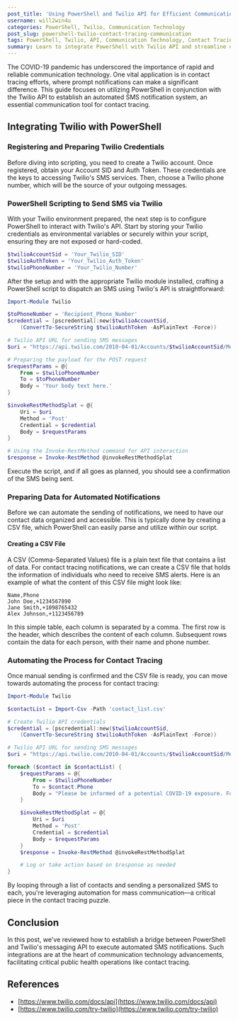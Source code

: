 ```yaml
---
post_title: 'Using PowerShell and Twilio API for Efficient Communication in Contact Tracing'
username: will2win4u
categories: PowerShell, Twilio, Communication Technology
post_slug: powershell-twilio-contact-tracing-communication
tags: PowerShell, Twilio, API, Communication Technology, Contact Tracing
summary: Learn to integrate PowerShell with Twilio API and streamline communication for COVID-19 contact tracing initiatives.
---
```


The COVID-19 pandemic has underscored the importance of rapid and reliable communication technology.
One vital application is in contact tracing efforts, where prompt notifications can make a
significant difference. This guide focuses on utilizing PowerShell in conjunction with the Twilio
API to establish an automated SMS notification system, an essential communication tool for contact
tracing.

## Integrating Twilio with PowerShell

### Registering and Preparing Twilio Credentials

Before diving into scripting, you need to create a Twilio account. Once registered, obtain your
Account SID and Auth Token. These credentials are the keys to accessing Twilio's SMS services. Then,
choose a Twilio phone number, which will be the source of your outgoing messages.

### PowerShell Scripting to Send SMS via Twilio

With your Twilio environment prepared, the next step is to configure PowerShell to interact with
Twilio's API. Start by storing your Twilio credentials as environmental variables or securely within
your script, ensuring they are not exposed or hard-coded.

```powershell
$twilioAccountSid = 'Your_Twilio_SID'
$twilioAuthToken = 'Your_Twilio_Auth_Token'
$twilioPhoneNumber = 'Your_Twilio_Number'
```

After the setup and with the appropriate Twilio module installed, crafting a PowerShell script to
dispatch an SMS using Twilio's API is straightforward:

```powershell
Import-Module Twilio

$toPhoneNumber = 'Recipient_Phone_Number'
$credential = [pscredential]:new($twilioAccountSid,
    (ConvertTo-SecureString $twilioAuthToken -AsPlainText -Force))

# Twilio API URL for sending SMS messages
$uri = "https://api.twilio.com/2010-04-01/Accounts/$twilioAccountSid/Messages.json"

# Preparing the payload for the POST request
$requestParams = @{
    From = $twilioPhoneNumber
    To = $toPhoneNumber
    Body = 'Your body text here.'
}

$invokeRestMethodSplat = @{
    Uri = $uri
    Method = 'Post'
    Credential = $credential
    Body = $requestParams
}

# Using the Invoke-RestMethod command for API interaction
$response = Invoke-RestMethod @invokeRestMethodSplat
```

Execute the script, and if all goes as planned, you should see a confirmation of the SMS being sent.

### Preparing Data for Automated Notifications

Before we can automate the sending of notifications, we need to have our contact data organized and
accessible. This is typically done by creating a CSV file, which PowerShell can easily parse and
utilize within our script.

#### Creating a CSV File

A CSV (Comma-Separated Values) file is a plain text file that contains a list of data. For contact
tracing notifications, we can create a CSV file that holds the information of individuals who need
to receive SMS alerts. Here is an example of what the content of this CSV file might look like:

```csv
Name,Phone
John Doe,+1234567890
Jane Smith,+1098765432
Alex Johnson,+1123456789
```

In this simple table, each column is separated by a comma. The first row is the header, which
describes the content of each column. Subsequent rows contain the data for each person, with their
name and phone number.

### Automating the Process for Contact Tracing

Once manual sending is confirmed and the CSV file is ready, you can move towards automating the
process for contact tracing:

```powershell
Import-Module Twilio

$contactList = Import-Csv -Path 'contact_list.csv'

# Create Twilio API credentials
$credential = [pscredential]:new($twilioAccountSid,
    (ConvertTo-SecureString $twilioAuthToken -AsPlainText -Force))

# Twilio API URL for sending SMS messages
$uri = "https://api.twilio.com/2010-04-01/Accounts/$twilioAccountSid/Messages.json"

foreach ($contact in $contactList) {
    $requestParams = @{
        From = $twilioPhoneNumber
        To = $contact.Phone
        Body = "Please be informed of a potential COVID-19 exposure. Follow public health guidelines."
    }

    $invokeRestMethodSplat = @{
        Uri = $uri
        Method = 'Post'
        Credential = $credential
        Body = $requestParams
    }
    $response = Invoke-RestMethod @invokeRestMethodSplat

    # Log or take action based on $response as needed
}
```

By looping through a list of contacts and sending a personalized SMS to each, you're leveraging
automation for mass communication—a critical piece in the contact tracing puzzle.

## Conclusion

In this post, we've reviewed how to establish a bridge between PowerShell and Twilio's messaging API
to execute automated SMS notifications. Such integrations are at the heart of communication
technology advancements, facilitating critical public health operations like contact tracing.

## References
- [https://www.twilio.com/docs/api](https://www.twilio.com/docs/api)
- [https://www.twilio.com/try-twilio](https://www.twilio.com/try-twilio)
